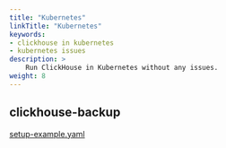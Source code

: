 ```yaml
---
title: "Kubernetes"
linkTitle: "Kubernetes"
keywords:
- clickhouse in kubernetes
- kubernetes issues
description: >
    Run ClickHouse in Kubernetes without any issues.
weight: 8
---
```

## clickhouse-backup

[setup-example.yaml](https://github.com/Altinity/clickhouse-operator/blob/eb3fc4e28514d0d6ea25a40698205b02949bcf9d/docs/chi-examples/03-persistent-volume-07-do-not-chown.yaml)
